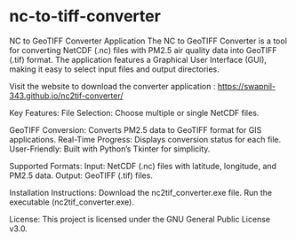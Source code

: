 # nc-to-tiff-converter

NC to GeoTIFF Converter Application
The NC to GeoTIFF Converter is a tool for converting NetCDF (.nc) files with PM2.5 air quality data into GeoTIFF (.tif) format. The application features a Graphical User Interface (GUI), making it easy to select input files and output directories.

Visit the website to download the converter application : https://swapnil-343.github.io/nc2tif-converter/

Key Features:
File Selection: Choose multiple or single NetCDF files.

GeoTIFF Conversion: Converts PM2.5 data to GeoTIFF format for GIS applications.
Real-Time Progress: Displays conversion status for each file.
User-Friendly: Built with Python’s Tkinter for simplicity.

Supported Formats:
Input: NetCDF (.nc) files with latitude, longitude, and PM2.5 data.
Output: GeoTIFF (.tif) files.

Installation Instructions:
Download the nc2tif_converter.exe file.
Run the executable (nc2tif_converter.exe).

License:
This project is licensed under the GNU General Public License v3.0.
